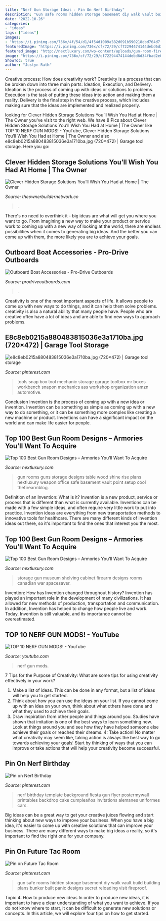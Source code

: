 ```yaml
---
title: "Nerf Gun Storage Ideas : Pin On Nerf Birthday"
description: "Gun safe rooms hidden storage basement diy walk vault build building plans bunker built panic designs secret reloading visit fireproof"
date: "2022-10-26"
categories:
- "ideas"
tags: ["ideas"]
images:
- "https://i.pinimg.com/736x/4f/54/d1/4f54d1009a582d091b590218cbd764d7.jpg"
featuredImage: "https://i.pinimg.com/736x/cf/72/29/cf72294474144debd6d34fbad2e08f4f.jpg"
featured_image: "http://nextluxury.com/wp-content/uploads/gun-room-firearm-storage-cabinet-design.jpg"
image: "https://i.pinimg.com/736x/cf/72/29/cf72294474144debd6d34fbad2e08f4f.jpg"
ShowToc: true
author: "Justyn Rath"
---
```



Creative process: How does creativity work?
Creativity is a process that can be broken down into three main parts: Ideation, Execution, and Delivery. Ideation is the process of coming up with ideas or solutions to problems. Execution is the task of putting these ideas into action and making them a reality. Delivery is the final step in the creative process, which includes making sure that the ideas are implemented and realized properly.

	

		
looking for Clever Hidden Storage Solutions You’ll Wish You Had at Home | The Owner you've visit to the right web. We have 8 Pics about Clever Hidden Storage Solutions You’ll Wish You Had at Home | The Owner like TOP 10 NERF GUN MODS! - YouTube, Clever Hidden Storage Solutions You’ll Wish You Had at Home | The Owner and also e8c8eb0215a880483815036e3a1710ba.jpg (720×472) | Garage tool storage. Here you go:
		
    
## Clever Hidden Storage Solutions You’ll Wish You Had At Home | The Owner

<img loading=lazy src="https://theownerbuildernetwork.co/wp-content/uploads/2015/10/Clever-Hidden-Storage-09.jpg" onerror="this.onerror=null;this.src='https://tse1.mm.bing.net/th?id=OIP.I6fdIO2U1GeJB8iYmqlanQHaJ4&amp;pid=15.1';" alt="Clever Hidden Storage Solutions You’ll Wish You Had at Home | The Owner">

_Source: theownerbuildernetwork.co_

>. 

	

There's no need to overthink it - big ideas are what will get you where you want to go. From imagining a new way to make your product or service work to coming up with a new way of looking at the world, there are endless possibilities when it comes to generating big ideas. And the better you can come up with them, the more likely you are to achieve your goals.

    
## Outboard Boat Accessories - Pro-Drive Outboards

<img loading=lazy src="https://prodriveoutboards.com/wp-content/uploads/2016/02/boatacc_rodbox.jpg" onerror="this.onerror=null;this.src='https://tse2.mm.bing.net/th?id=OIP.jCUR7B_5Ae1z3U2RGyHZLwHaFx&amp;pid=15.1';" alt="Outboard Boat Accessories - Pro-Drive Outboards">

_Source: prodriveoutboards.com_

>. 

	

Creativity is one of the most important aspects of life. It allows people to come up with new ways to do things, and it can help them solve problems. creativity is also a natural ability that many people have. People who are creative often have a lot of ideas and are able to find new ways to approach problems.

    
## E8c8eb0215a880483815036e3a1710ba.jpg (720×472) | Garage Tool Storage

<img loading=lazy src="https://i.pinimg.com/736x/de/99/c0/de99c09c386eb9c588c161d0b8351986--mechanic-tools-shop-ideas-mechanic.jpg" onerror="this.onerror=null;this.src='https://tse2.mm.bing.net/th?id=OIP.rFbKW4XxAeYozD_PxFSkkQHaE2&amp;pid=15.1';" alt="e8c8eb0215a880483815036e3a1710ba.jpg (720×472) | Garage tool storage">

_Source: pinterest.com_

>tools snap box tool mechanic storage garage toolbox mr boxes workbench snapon mechanics ass workshop organization amzn automotive. 

	

Conclusion
Invention is the process of coming up with a new idea or invention. Invention can be something as simple as coming up with a new way to do something, or it can be something more complex like creating a new machine or product. Inventions can have a significant impact on the world and can make life easier for people.

    
## Top 100 Best Gun Room Designs – Armories You’ll Want To Acquire

<img loading=lazy src="http://nextluxury.com/wp-content/uploads/elegant-wood-gun-room-inspiration.jpg" onerror="this.onerror=null;this.src='https://tse4.mm.bing.net/th?id=OIP.Lg0MzaBXs2Pi7zcQmz7VbgHaFo&amp;pid=15.1';" alt="Top 100 Best Gun Room Designs – Armories You’ll Want To Acquire">

_Source: nextluxury.com_

>gun rooms guns storage designs table wood shine rise plans nextluxury weapon office safe basement vault point setup cool thefirearmblog. 

	

Definition of an Invention: What is it?
Invention is a new product, service or process that is different than what is currently available. Inventions can be made with a few simple ideas, and often require very little work to put into practice. Invention ideas are everything from new transportation methods to innovative tools for healthcare. There are many different kinds of invention ideas out there, so it's important to find the ones that interest you the most.

    
## Top 100 Best Gun Room Designs – Armories You’ll Want To Acquire

<img loading=lazy src="http://nextluxury.com/wp-content/uploads/gun-room-firearm-storage-cabinet-design.jpg" onerror="this.onerror=null;this.src='https://tse3.mm.bing.net/th?id=OIP.S7RXaPhtN6h0F_vPt8LdHgAAAA&amp;pid=15.1';" alt="Top 100 Best Gun Room Designs – Armories You’ll Want To Acquire">

_Source: nextluxury.com_

>storage gun museum shelving cabinet firearm designs rooms canadian war spacesaver. 

	

Invention: How has Invention changed throughout history?
Invention has played an important role in the development of many civilizations. It has allowed for new methods of production, transportation and communication. In addition, Invention has helped to change how people live and work. Today, Invention is still valuable, and its importance cannot be overestimated.

    
## TOP 10 NERF GUN MODS! - YouTube

<img loading=lazy src="https://i.ytimg.com/vi/pm0lBgUdpHY/maxresdefault.jpg" onerror="this.onerror=null;this.src='https://tse1.mm.bing.net/th?id=OIP.ccRTRLsOpmUsVtAkS7Um2AHaEK&amp;pid=15.1';" alt="TOP 10 NERF GUN MODS! - YouTube">

_Source: youtube.com_

>nerf gun mods. 

	

7 Tips for the Purpose of Creativity: What are some tips for using creativity effectively in your work?
1. Make a list of ideas. This can be done in any format, but a list of ideas will help you to get started.
2. Think about how you can use the ideas on your list. If you cannot come up with an idea on your own, think about what others have done and what they used to achieve their goals.
3. Draw inspiration from other people and things around you. Studies have shown that imitation is one of the best ways to learn something new. Look at things around you and see how they have helped someone else achieve their goals or reached their dreams.
4: Take action! No matter what creativity may seem like, taking action is always the best way to go towards achieving your goals! Start by thinking of ways that you can improve or take actions that will help your creativity become successful.

    
## Pin On Nerf Birthday

<img loading=lazy src="https://i.pinimg.com/736x/4f/54/d1/4f54d1009a582d091b590218cbd764d7.jpg" onerror="this.onerror=null;this.src='https://tse1.mm.bing.net/th?id=OIP.asxsnt2DNtuBvbcDbfH--gAAAA&amp;pid=15.1';" alt="Pin on Nerf Birthday">

_Source: pinterest.com_

>nerf birthday template background fiesta gun flyer postermywall printables backdrop cake cumpleaños invitations alemanes uniformes cars. 

	

Big ideas can be a great way to get your creative juices flowing and start thinking about new ways to improve your business. When you have a big idea, it's easier to come up with creative solutions that can improve your business. There are many different ways to make big ideas a reality, so it's important to find the right one for your company.

    
## Pin On Future Tac Room

<img loading=lazy src="https://i.pinimg.com/736x/cf/72/29/cf72294474144debd6d34fbad2e08f4f.jpg" onerror="this.onerror=null;this.src='https://tse1.mm.bing.net/th?id=OIP.hHDjQi5BuQKTZO1v8GxawgHaJ3&amp;pid=15.1';" alt="Pin on Future Tac Room">

_Source: pinterest.com_

>gun safe rooms hidden storage basement diy walk vault build building plans bunker built panic designs secret reloading visit fireproof. 

	

Topic 4: How to produce new ideas
In order to produce new ideas, it is important to have a clear understanding of what you want to achieve. If you do not know where to start, it can be difficult to generate new solutions or concepts. In this article, we will explore four tips on how to get started.

